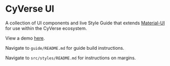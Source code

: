 # CyVerse UI
A collection of UI components and live Style Guide that extends [Material-UI](https://github.com/callemall/material-ui) for use within the CyVerse ecosystem.

View a demo [here](https://cyverse-ui.surge.sh/).

Navigate to `guide/README.md` for guide build instructions.

Navigate to `src/styles/README.md` for instructions on margins.
